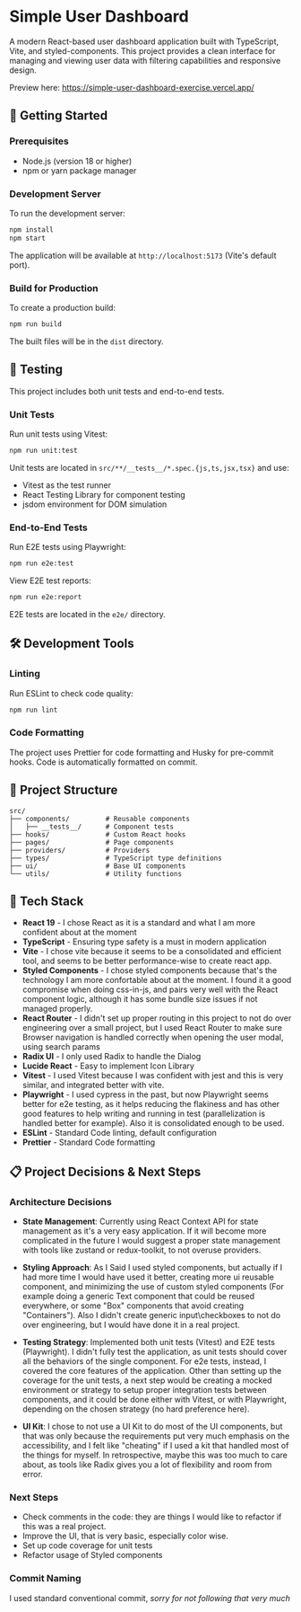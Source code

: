 # Simple User Dashboard

A modern React-based user dashboard application built with TypeScript, Vite, and styled-components. This project provides a clean interface for managing and viewing user data with filtering capabilities and responsive design.

Preview here: https://simple-user-dashboard-exercise.vercel.app/

## 🚀 Getting Started

### Prerequisites

- Node.js (version 18 or higher)
- npm or yarn package manager

### Development Server

To run the development server:

```bash
npm install
npm start
```

The application will be available at `http://localhost:5173` (Vite's default port).

### Build for Production

To create a production build:

```bash
npm run build
```

The built files will be in the `dist` directory.

## 🧪 Testing

This project includes both unit tests and end-to-end tests.

### Unit Tests

Run unit tests using Vitest:

```bash
npm run unit:test
```

Unit tests are located in `src/**/__tests__/*.spec.{js,ts,jsx,tsx}` and use:

- Vitest as the test runner
- React Testing Library for component testing
- jsdom environment for DOM simulation

### End-to-End Tests

Run E2E tests using Playwright:

```bash
npm run e2e:test
```

View E2E test reports:

```bash
npm run e2e:report
```

E2E tests are located in the `e2e/` directory.

## 🛠️ Development Tools

### Linting

Run ESLint to check code quality:

```bash
npm run lint
```

### Code Formatting

The project uses Prettier for code formatting and Husky for pre-commit hooks. Code is automatically formatted on commit.

## 📁 Project Structure

```
src/
├── components/         # Reusable components
│   ├── __tests__/      # Component tests
├── hooks/              # Custom React hooks
├── pages/              # Page components
├── providers/          # Providers
├── types/              # TypeScript type definitions
├── ui/                 # Base UI components
└── utils/              # Utility functions
```

## 🎨 Tech Stack

- **React 19** - I chose React as it is a standard and what I am more confident about at the moment
- **TypeScript** - Ensuring type safety is a must in modern application
- **Vite** - I chose vite because it seems to be a consolidated and efficient tool, and seems to be better performance-wise to create react app.
- **Styled Components** - I chose styled components because that's the technology I am more confortable about at the moment. I found it a good compromise when doing css-in-js, and pairs very well with the React component logic, although it has some bundle size issues if not managed properly.
- **React Router** - I didn't set up proper routing in this project to not do over engineering over a small project, but I used React Router to make sure Browser navigation is handled correctly when opening the user modal, using search params
- **Radix UI** - I only used Radix to handle the Dialog
- **Lucide React** - Easy to implement Icon Library
- **Vitest** - I used Vitest because I was confident with jest and this is very similar, and integrated better with vite.
- **Playwright** - I used cypress in the past, but now Playwright seems better for e2e testing, as it helps reducing the flakiness and has other good features to help writing and running in test (parallelization is handled better for example). Also it is consolidated enough to be used.
- **ESLint** - Standard Code linting, default configuration
- **Prettier** - Standard Code formatting

## 📋 Project Decisions & Next Steps

### Architecture Decisions

- **State Management**: Currently using React Context API for state management as it's a very easy application. If it will become more complicated in the future I would suggest a proper state management with tools like zustand or redux-toolkit, to not overuse providers.

- **Styling Approach**: As I Said I used styled components, but actually if I had more time I would have used it better, creating more ui reusable component, and minimizing the use of custom styled components (For example doing a generic Text component that could be reused everywhere, or some "Box" components that avoid creating "Containers"). Also I didn't create generic input\checkboxes to not do over engineering, but I would have done it in a real project.

- **Testing Strategy**: Implemented both unit tests (Vitest) and E2E tests (Playwright). I didn't fully test the application, as unit tests should cover all the behaviors of the single component. For e2e tests, instead, I covered the core features of the application. Other than setting up the coverage for the unit tests, a next step would be creating a mocked environment or strategy to setup proper integration tests between components, and it could be done either with Vitest, or with Playwright, depending on the chosen strategy (no hard preference here).

- **UI Kit**: I chose to not use a UI Kit to do most of the UI components, but that was only because the requirements put very much emphasis on the accessibility, and I felt like "cheating" if I used a kit that handled most of the things for myself. In retrospective, maybe this was too much to care about, as tools like Radix gives you a lot of flexibility and room from error.

### Next Steps

- Check comments in the code: they are things I would like to refactor if this was a real project.
- Improve the UI, that is very basic, especially color wise.
- Set up code coverage for unit tests
- Refactor usage of Styled components

### Commit Naming

I used standard conventional commit, _sorry for not following that very much_
